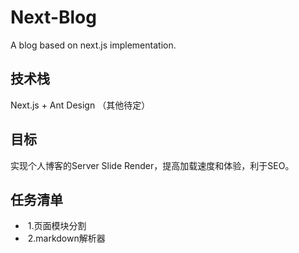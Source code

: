 # Next-Blog
A blog based on next.js implementation.

## 技术栈

Next.js + Ant Design （其他待定）

## 目标

实现个人博客的Server Slide Render，提高加载速度和体验，利于SEO。

## 任务清单

-  1.页面模块分割
-  2.markdown解析器

